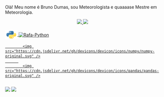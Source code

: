 Olá! Meu nome é Bruno Dumas, sou Meteorologista e quaaaase Mestre em Meteorologia. 

<div align="center">
  <a href="https://github.com/dumasbruno">
  <img height="180em" src="https://github-readme-stats.vercel.app/api?username=dumasbruno&show_icons=true&theme=dark&include_all_commits=true&count_private=true"/>
  <img height="180em" src="https://github-readme-stats.vercel.app/api/top-langs/?username=dumasbruno&layout=compact&langs_count=7&theme=dark"/>
</div>
  
  
<div style="display: inline_block"><br>
  <img align="center" alt="Rafa-Python" height="30" width="40" src="https://raw.githubusercontent.com/devicons/devicon/master/icons/python/python-original.svg">
  <img align="center" alt="Rafa-Python" height="30" width="40" src="https://cdn.jsdelivr.net/gh/devicons/devicon/icons/linux/linux-original.svg">

  

            <img src="https://cdn.jsdelivr.net/gh/devicons/devicon/icons/numpy/numpy-original.svg" />
          
            <img src="https://cdn.jsdelivr.net/gh/devicons/devicon/icons/pandas/pandas-original.svg" />
            
  
  
</div>  
          

##
  
<div> 
  <a href = "mailto:btdumas@gmail.com"><img src="https://img.shields.io/badge/Gmail-D14836?style=for-the-badge&logo=gmail&logoColor=white" target="_blank"></a>
  <a href="https://www.linkedin.com/in/bruno-dumas-393560146" target="_blank"><img src="https://img.shields.io/badge/-LinkedIn-%230077B5?style=for-the-badge&logo=linkedin&logoColor=white" target="_blank"></a> 
  
  
 
